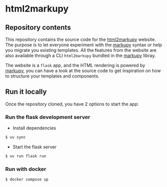 # html2markupy

## Repository contents

This repository contains the source code for the [html2markupy](https://html2markupy.witiz.com) website.
The purpose is to let everyone experiment with the [markupy](https://markupy.witiz.com) syntax or help you migrate you existing templates.
All the features from the website are also available through a CLI `html2markupy` bundled in the [markupy](https://markupy.witiz.com) libray.

The website is a `flask` app, and the HTML rendering is powered by [markupy](https://markupy.witiz.com), you can have a look at the source code to get inspiration on how to structure your templates and components.

## Run it locally

Once the repository cloned, you have 2 options to start the app:

### Run the flask development server

- Install dependencies

```sh
$ uv sync 
```

- Start the flask server

```sh
$ uv run flask run
```

### Run with docker

```sh
$ docker compose up
```
